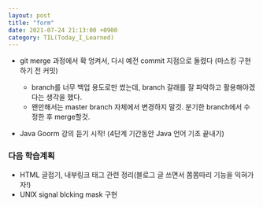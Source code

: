 ```yaml
---
layout: post
title: "form"
date: 2021-07-24 21:13:00 +0900
category: TIL(Today_I_Learned)
---
```


- git merge 과정에서 확 엉켜서, 다시 예전 commit 지점으로 돌렸다 (마스킹 구현하기 전 커밋)
    - branch를 너무 백업 용도로만 썼는데, branch 갈래를 잘 파악하고 활용해야겠다는 생각을 했다.
    - 왠만해서는 master branch 자체에서 변경하지 말것. 분기한 branch에서 수정한 후 merge할것. 

- Java Goorm 강의 듣기 시작! (4단계 기간동안 Java 언어 기초 끝내기)

### 다음 학습계획
- HTML 글접기, 내부링크 태그 관련 정리(블로그 글 쓰면서 쫌쫌따리 기능을 익혀가자!)
- UNIX signal blcking mask 구현